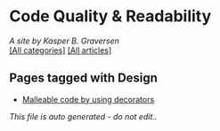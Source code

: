 ﻿# Code Quality & Readability
*A site by Kasper B. Graversen*
<br>[[All categories]](https://github.com/kbilsted/CodeQualityAndReadability/blob/master/AllTags.md) [[All articles]](https://github.com/kbilsted/CodeQualityAndReadability/blob/master/AllArticles.md)

## Pages tagged with **Design**

* [Malleable code by using decorators](../Articles/Design/MalleableCodeUsingDecorators.md)



*This file is auto generated - do not edit..*
